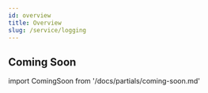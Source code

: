 ```yaml
---
id: overview
title: Overview
slug: /service/logging
---
```


## Coming Soon

import ComingSoon from '/docs/partials/coming-soon.md'

<ComingSoon/>